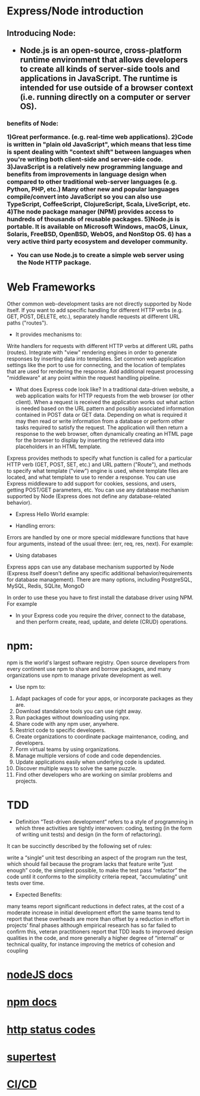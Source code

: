 <h1>Express/Node introduction

<h2>Introducing Node:

* Node.js is an open-source, cross-platform runtime environment that allows developers to create all kinds of server-side tools and applications in JavaScript. The runtime is intended for use outside of a browser context (i.e. running directly on a computer or server OS). 

<h3> benefits of Node:

1)Great performance. (e.g. real-time web applications).
2)Code is written in "plain old JavaScript", which means that less time is spent dealing with "context shift" between languages when you're writing both client-side and server-side code.
3)JavaScript is a relatively new programming language and benefits from improvements in language design when compared to other traditional web-server languages (e.g. Python, PHP, etc.) Many other new and popular languages compile/convert into JavaScript so you can also use TypeScript, CoffeeScript, ClojureScript, Scala, LiveScript, etc.
4)The node package manager (NPM) provides access to hundreds of thousands of reusable packages. 
5)Node.js is portable. It is available on Microsoft Windows, macOS, Linux, Solaris, FreeBSD, OpenBSD, WebOS, and NonStop OS.
6) has a very active third party ecosystem and developer community.

* You can use Node.js to create a simple web server using the Node HTTP package.

# Web Frameworks 

Other common web-development tasks are not directly supported by Node itself. If you want to add specific handling for different HTTP verbs (e.g. GET, POST, DELETE, etc.), separately handle requests at different URL paths ("routes").

* It provides mechanisms to:

Write handlers for requests with different HTTP verbs at different URL paths (routes).
Integrate with "view" rendering engines in order to generate responses by inserting data into templates.
Set common web application settings like the port to use for connecting, and the location of templates that are used for rendering the response.
Add additional request processing "middleware" at any point within the request handling pipeline.

* What does Express code look like?
In a traditional data-driven website, a web application waits for HTTP requests from the web browser (or other client). When a request is received the application works out what action is needed based on the URL pattern and possibly associated information contained in POST data or GET data. Depending on what is required it may then read or write information from a database or perform other tasks required to satisfy the request. The application will then return a response to the web browser, often dynamically creating an HTML page for the browser to display by inserting the retrieved data into placeholders in an HTML template.

Express provides methods to specify what function is called for a particular HTTP verb (GET, POST, SET, etc.) and URL pattern ("Route"), and methods to specify what template ("view") engine is used, where template files are located, and what template to use to render a response. You can use Express middleware to add support for cookies, sessions, and users, getting POST/GET parameters, etc. You can use any database mechanism supported by Node (Express does not define any database-related behavior).

* Express Hello World example:

 <!-- const express = require('express');
 const app = express();
 const port = 3000;  
 app.get('/', function(req, res) {
  res.send('Hello World!')
});

app.listen(port, function() {
  console.log(`Example app listening on port ${port}!`)
}); -->

* Handling errors:

Errors are handled by one or more special middleware functions that have four arguments, instead of the usual three: (err, req, res, next). For example:

<!-- app.use(function(err, req, res, next) {
  console.error(err.stack);
  res.status(500).send('Something broke!');
}); -->

* Using databases

Express apps can use any database mechanism supported by Node (Express itself doesn't define any specific additional behavior/requirements for database management). There are many options, including PostgreSQL, MySQL, Redis, SQLite, MongoD

In order to use these you have to first install the database driver using NPM. For example

 <!-- npm install mongodb -->

 * In your Express code you require the driver, connect to the database, and then perform create, read, update, and delete (CRUD) operations. 


 # npm:
 npm is the world's largest software registry. Open source developers from every continent use npm to share and borrow packages, and many organizations use npm to manage private development as well.
 
 * Use npm to:

1) Adapt packages of code for your apps, or incorporate packages as they are.
2) Download standalone tools you can use right away.
3) Run packages without downloading using npx.
4) Share code with any npm user, anywhere.
5) Restrict code to specific developers.
6) Create organizations to coordinate package maintenance, coding, and developers.
7) Form virtual teams by using organizations.
8) Manage multiple versions of code and code dependencies.
9) Update applications easily when underlying code is updated.
10) Discover multiple ways to solve the same puzzle.
11) Find other developers who are working on similar problems and projects.

# TDD
* Definition
“Test-driven development” refers to a style of programming in which three activities are tightly interwoven: coding, testing (in the form of writing unit tests) and design (in the form of refactoring).

It can be succinctly described by the following set of rules:

write a “single” unit test describing an aspect of the program
run the test, which should fail because the program lacks that feature
write “just enough” code, the simplest possible, to make the test pass
“refactor” the code until it conforms to the simplicity criteria
repeat, “accumulating” unit tests over time.

* Expected Benefits: 

many teams report significant reductions in defect rates, at the cost of a moderate increase in initial development effort
the same teams tend to report that these overheads are more than offset by a reduction in effort in projects’ final phases
although empirical research has so far failed to confirm this, veteran practitioners report that TDD leads to improved design qualities in the code, and more generally a higher degree of “internal” or technical quality, for instance improving the metrics of cohesion and coupling
# [nodeJS docs](https://nodejs.org/en/docs/)
# [npm docs](https://docs.npmjs.com/)
# [http status codes](https://www.restapitutorial.com/httpstatuscodes.html)
# [supertest](https://github.com/visionmedia/supertest)
# [CI/CD](https://www.youtube.com/watch?v=xSv_m3KhUO8)
